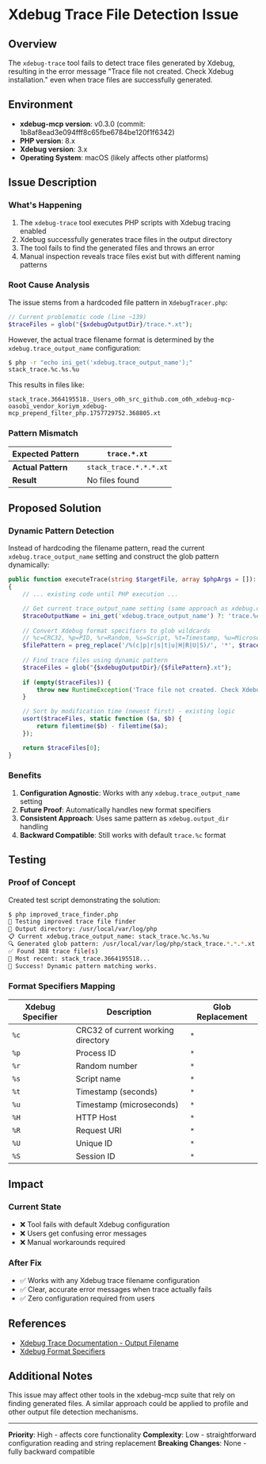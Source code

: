 # Xdebug Trace File Detection Issue

## Overview

The `xdebug-trace` tool fails to detect trace files generated by Xdebug, resulting in the error message "Trace file not created. Check Xdebug installation." even when trace files are successfully generated.

## Environment

- **xdebug-mcp version**: v0.3.0 (commit: 1b8af8ead3e094fff8c65fbe6784be120f1f6342)
- **PHP version**: 8.x
- **Xdebug version**: 3.x
- **Operating System**: macOS (likely affects other platforms)

## Issue Description

### What's Happening

1. The `xdebug-trace` tool executes PHP scripts with Xdebug tracing enabled
2. Xdebug successfully generates trace files in the output directory
3. The tool fails to find the generated files and throws an error
4. Manual inspection reveals trace files exist but with different naming patterns

### Root Cause Analysis

The issue stems from a hardcoded file pattern in `XdebugTracer.php`:

```php
// Current problematic code (line ~139)
$traceFiles = glob("{$xdebugOutputDir}/trace.*.xt");
```

However, the actual trace filename format is determined by the `xdebug.trace_output_name` configuration:

```bash
$ php -r "echo ini_get('xdebug.trace_output_name');"
stack_trace.%c.%s.%u
```

This results in files like:
```
stack_trace.3664195518._Users_o0h_src_github.com_o0h_xdebug-mcp-oasobi_vendor_koriym_xdebug-mcp_prepend_filter_php.1757729752.368805.xt
```

### Pattern Mismatch

| Expected Pattern | `trace.*.xt` |
|------------------|--------------|
| **Actual Pattern** | `stack_trace.*.*.*.xt` |
| **Result** | No files found |

## Proposed Solution

### Dynamic Pattern Detection

Instead of hardcoding the filename pattern, read the current `xdebug.trace_output_name` setting and construct the glob pattern dynamically:

```php
public function executeTrace(string $targetFile, array $phpArgs = []): string
{
    // ... existing code until PHP execution ...

    // Get current trace_output_name setting (same approach as xdebug.output_dir)
    $traceOutputName = ini_get('xdebug.trace_output_name') ?: 'trace.%c';
    
    // Convert Xdebug format specifiers to glob wildcards
    // %c=CRC32, %p=PID, %r=Random, %s=Script, %t=Timestamp, %u=Microseconds, etc.
    $filePattern = preg_replace('/%(c|p|r|s|t|u|H|R|U|S)/', '*', $traceOutputName);
    
    // Find trace files using dynamic pattern
    $traceFiles = glob("{$xdebugOutputDir}/{$filePattern}.xt");
    
    if (empty($traceFiles)) {
        throw new RuntimeException('Trace file not created. Check Xdebug installation.');
    }

    // Sort by modification time (newest first) - existing logic
    usort($traceFiles, static function ($a, $b) {
        return filemtime($b) - filemtime($a);
    });

    return $traceFiles[0];
}
```

### Benefits

1. **Configuration Agnostic**: Works with any `xdebug.trace_output_name` setting
2. **Future Proof**: Automatically handles new format specifiers
3. **Consistent Approach**: Uses same pattern as `xdebug.output_dir` handling
4. **Backward Compatible**: Still works with default `trace.%c` format

## Testing

### Proof of Concept

Created test script demonstrating the solution:

```bash
$ php improved_trace_finder.php
🎯 Testing improved trace file finder
📂 Output directory: /usr/local/var/log/php
📋 Current xdebug.trace_output_name: stack_trace.%c.%s.%u
🔍 Generated glob pattern: /usr/local/var/log/php/stack_trace.*.*.*.xt
✅ Found 388 trace file(s)
📁 Most recent: stack_trace.3664195518...
🎉 Success! Dynamic pattern matching works.
```

### Format Specifiers Mapping

| Xdebug Specifier | Description | Glob Replacement |
|------------------|-------------|------------------|
| `%c` | CRC32 of current working directory | `*` |
| `%p` | Process ID | `*` |
| `%r` | Random number | `*` |
| `%s` | Script name | `*` |
| `%t` | Timestamp (seconds) | `*` |
| `%u` | Timestamp (microseconds) | `*` |
| `%H` | HTTP Host | `*` |
| `%R` | Request URI | `*` |
| `%U` | Unique ID | `*` |
| `%S` | Session ID | `*` |

## Impact

### Current State
- ❌ Tool fails with default Xdebug configuration
- ❌ Users get confusing error messages
- ❌ Manual workarounds required

### After Fix
- ✅ Works with any Xdebug trace filename configuration
- ✅ Clear, accurate error messages when trace actually fails
- ✅ Zero configuration required from users

## References

- [Xdebug Trace Documentation - Output Filename](https://xdebug.org/docs/trace#trace_output_name)
- [Xdebug Format Specifiers](https://xdebug.org/docs/trace#trace_output_name)

## Additional Notes

This issue may affect other tools in the xdebug-mcp suite that rely on finding generated files. A similar approach could be applied to profile and other output file detection mechanisms.

---

**Priority**: High - affects core functionality
**Complexity**: Low - straightforward configuration reading and string replacement
**Breaking Changes**: None - fully backward compatible